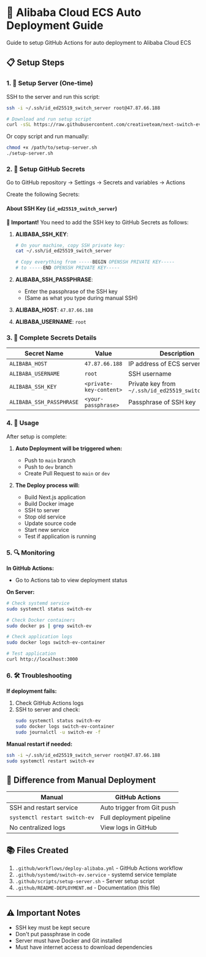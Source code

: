 # 🚀 Alibaba Cloud ECS Auto Deployment Guide

Guide to setup GitHub Actions for auto deployment to Alibaba Cloud ECS

## 📋 Setup Steps

### 1. 🔧 Setup Server (One-time)

SSH to the server and run this script:

```bash
ssh -i ~/.ssh/id_ed25519_switch_server root@47.87.66.188

# Download and run setup script
curl -sSL https://raw.githubusercontent.com/creativeteam/next-switch-ev/dev/switch/.github/scripts/setup-server.sh | bash
```

Or copy script and run manually:
```bash
chmod +x /path/to/setup-server.sh
./setup-server.sh
```

### 2. 🔐 Setup GitHub Secrets

Go to GitHub repository → Settings → Secrets and variables → Actions

Create the following Secrets:

#### About SSH Key (`id_ed25519_switch_server`)

**🚨 Important!** You need to add the SSH key to GitHub Secrets as follows:

1. **ALIBABA_SSH_KEY**:
   ```bash
   # On your machine, copy SSH private key:
   cat ~/.ssh/id_ed25519_switch_server
   
   # Copy everything from -----BEGIN OPENSSH PRIVATE KEY----- 
   # to -----END OPENSSH PRIVATE KEY-----
   ```

2. **ALIBABA_SSH_PASSPHRASE**: 
   - Enter the passphrase of the SSH key
   - (Same as what you type during manual SSH)

3. **ALIBABA_HOST**: `47.87.66.188`

4. **ALIBABA_USERNAME**: `root`

### 3. 📝 Complete Secrets Details

| Secret Name | Value | Description |
|-------------|-------|------------|
| `ALIBABA_HOST` | `47.87.66.188` | IP address of ECS server |
| `ALIBABA_USERNAME` | `root` | SSH username |
| `ALIBABA_SSH_KEY` | `<private-key-content>` | Private key from `~/.ssh/id_ed25519_switch_server` |
| `ALIBABA_SSH_PASSPHRASE` | `<your-passphrase>` | Passphrase of SSH key |

### 4. 🚀 Usage

After setup is complete:

1. **Auto Deployment will be triggered when:**
   - Push to `main` branch
   - Push to `dev` branch  
   - Create Pull Request to `main` or `dev`

2. **The Deploy process will:**
   - Build Next.js application
   - Build Docker image
   - SSH to server
   - Stop old service
   - Update source code
   - Start new service
   - Test if application is running

### 5. 🔍 Monitoring

**In GitHub Actions:**
- Go to Actions tab to view deployment status

**On Server:**
```bash
# Check systemd service
sudo systemctl status switch-ev

# Check Docker containers
sudo docker ps | grep switch-ev

# Check application logs
sudo docker logs switch-ev-container

# Test application
curl http://localhost:3000
```

### 6. 🛠 Troubleshooting

**If deployment fails:**

1. Check GitHub Actions logs
2. SSH to server and check:
   ```bash
   sudo systemctl status switch-ev
   sudo docker logs switch-ev-container
   sudo journalctl -u switch-ev -f
   ```

**Manual restart if needed:**
```bash
ssh -i ~/.ssh/id_ed25519_switch_server root@47.87.66.188
sudo systemctl restart switch-ev
```

## 🎯 Difference from Manual Deployment

| Manual | GitHub Actions |
|--------|----------------|
| SSH and restart service | Auto trigger from Git push |
| `systemctl restart switch-ev` | Full deployment pipeline |
| No centralized logs | View logs in GitHub |

## 📚 Files Created

1. `.github/workflows/deploy-alibaba.yml` - GitHub Actions workflow
2. `.github/systemd/switch-ev.service` - systemd service template
3. `.github/scripts/setup-server.sh` - Server setup script
4. `.github/README-DEPLOYMENT.md` - Documentation (this file)

---

## ⚠️ Important Notes

- SSH key must be kept secure
- Don't put passphrase in code
- Server must have Docker and Git installed
- Must have internet access to download dependencies
